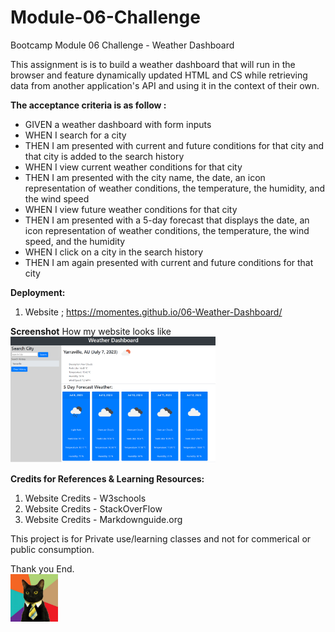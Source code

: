 # Module-06-Challenge
Bootcamp Module 06 Challenge - Weather Dashboard

This assignment is is to build a weather dashboard that will run in the browser and feature dynamically updated HTML and CS while retrieving data from another application's API and using it in the context of their own.


**The acceptance criteria is as follow :**
- GIVEN a weather dashboard with form inputs
- WHEN I search for a city
- THEN I am presented with current and future conditions for that city and that city is added to the search history
- WHEN I view current weather conditions for that city
- THEN I am presented with the city name, the date, an icon representation of weather conditions, the temperature, the humidity, and the wind speed
- WHEN I view future weather conditions for that city
- THEN I am presented with a 5-day forecast that displays the date, an icon representation of weather conditions, the temperature, the wind speed, and the humidity
- WHEN I click on a city in the search history
- THEN I am again presented with current and future conditions for that city

**Deployment:**
1. Website ; https://momentes.github.io/06-Weather-Dashboard/

**Screenshot**
How my website looks like
<img src="images/WeatherDashboard.png" width=65%>

**Credits for References & Learning Resources:**
1. Website Credits - W3schools
2. Website Credits - StackOverFlow
3. Website Credits - Markdownguide.org

This project is for Private use/learning classes and not for commerical or public consumption.

Thank you
End.        
<img src="images/business-cat1.jpg" width=15%>
